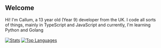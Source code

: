 ## Welcome
Hi! I'm Callum, a 13 year old (Year 9) developer from the UK. I code all sorts of things, mainly in TypeScript and JavaScript and currently, I'm learning Python and Golang
<br><br>
[![Stats](https://github-readme-stats.vercel.app/api?username=cxllm&show_icons=true&theme=algolia&count_private=true&hide=issues,prs,stars)](https://github.com/cxllm)
[![Top Languages](https://github-readme-stats.vercel.app/api/top-langs/?username=cxllm&theme=algolia)](https://github.com/cxllm)

<!--
**cxllm/cxllm** is a ✨ _special_ ✨ repository because its `README.md` (this file) appears on your GitHub profile.

Here are some ideas to get you started:

- 🔭 I’m currently working on ...
- 🌱 I’m currently learning ...
- 👯 I’m looking to collaborate on ...
- 🤔 I’m looking for help with ...
- 💬 Ask me about ...
- 📫 How to reach me: ...
- 😄 Pronouns: ...
- ⚡ Fun fact: ...
-->
